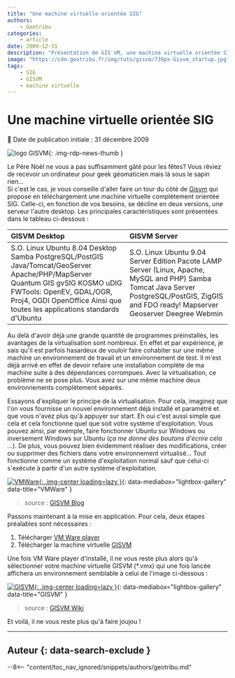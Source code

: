 ```yaml
---
title: "Une machine virtuelle orientée SIG"
authors:
    - Geotribu
categories:
    - article
date: 2009-12-31
description: "Présentation de GIS VM, une machine virtuelle orientée SIG"
image: "https://cdn.geotribu.fr/img/tuto/gisvm/739px-Gisvm_startup.jpg"
tags:
    - SIG
    - GISVM
    - machine virtuelle
---
```


# Une machine virtuelle orientée SIG

:calendar: Date de publication initiale : 31 décembre 2009

![logo GISVM](https://cdn.geotribu.fr/img/tuto/gisvm/gisvm_logo.png "logo GISVM"){: .img-rdp-news-thumb }

Le Père Noël ne vous a pas suffisamment gâté pour les fêtes? Vous rêviez de recevoir un ordinateur pour geek géomaticien mais là sous le sapin rien...  
Si c'est le cas, je vous conseille d'aller faire un tour du côté de [Gisvm](http://gisvm.com/) qui propose en téléchargement une machine virtuelle complètement orientée SIG. Celle-ci, en fonction de vos besoins, se décline en deux versions, une serveur l'autre desktop. Les principales caractéristiques sont présentées dans le tableau ci-dessous :

| GISVM **Desktop** | GISVM **Server** |
| :- | :- |
| S.O. Linux Ubuntu 8.04 Desktop  Samba PostgreSQL/PostGIS  Java/Tomcat/GeoServer Apache/PHP/MapServer  Quantum GIS gvSIG  KOSMO uDIG  FWTools: OpenEV, GDAL/OGR, Proj4, OGDI OpenOffice  Ainsi que toutes les applications standards d'Ubuntu | S.O. Linux Ubuntu 9.04 Server Edition  Pacote LAMP Server (Linux, Apache, MySQL and PHP) Samba  Tomcat Java Server PostgreSQL/PostGIS, ZigGIS and FDO ready!  Mapserver Geoserver  Deegree  Webmin |

Au delà d'avoir déjà une grande quantité de programmes préinstallés, les avantages de la virtualisation sont nombreux. En effet et par expérience, je sais qu'il est parfois hasardeux de vouloir faire cohabiter sur une même machine un environnement de travail et un environnement de test. Il m'est déjà arrivé en effet de devoir refaire une installation complète de ma machine suite à des dépendances corrompues. Avec la virtualisation, ce problème ne se pose plus. Vous avez sur une même machine deux environnements complètement séparés.

Essayons d'expliquer le principe de la virtualisation. Pour cela, imaginez que l'on vous fournisse un nouvel environnement déjà installé et paramétré et que vous n'avez plus qu'à appuyer sur start. Eh oui c'est aussi simple que cela et cela fonctionne quel que soit votre système d'exploitation. Vous pouvez ainsi, par exemple, faire fonctionner Ubuntu sur Windows ou inversement Windows sur Ubuntu (*ça me donne des boutons d'écrire cela ...*). De plus, vous pouvez bien évidemment réaliser des modifications, créer ou supprimer des fichiers dans votre environnement virtualisé... Tout fonctionne comme un système d'exploitation normal sauf que celui-ci s'exécute à partir d'un autre système d'exploitation.

[![VMWare](https://cdn.geotribu.fr/img/tuto/gisvm/vmware_server.gif "VMWare"){: .img-center loading=lazy }](https://cdn.geotribu.fr/img/tuto/gisvm/vmware_server.gif){: data-mediabox="lightbox-gallery" data-title="VMWare" }

> source : [GISVM Blog](http://www.gisvm.com/blog/?p=207)

Passons maintenant à la mise en application. Pour cela, deux étapes préalables sont nécessaires :

1. Télécharger [VM Ware player](http://www.vmware.com/download/player/)
1. Télécharger la machine virtuelle [GISVM](http://gisvm.com/download.html)

Une fois VM Ware player d'installé, il ne vous reste plus alors qu'à sélectionner votre machine virtuelle GISVM (*.vmx) qui une fois lancée affichera un environnement semblable à celui de l'image ci-dessous :

[![GISVM](https://cdn.geotribu.fr/img/tuto/gisvm/739px-Gisvm_startup.jpg "GISVM"){: .img-center loading=lazy }](https://cdn.geotribu.fr/img/tuto/gisvm/739px-Gisvm_startup.jpg){: data-mediabox="lightbox-gallery" data-title="GISVM" }

> source : [GISVM Wiki](http://gisvm.com/wiki/index.php?title=GISVM_Desktop)

Et voilà, il ne vous reste plus qu'à faire joujou !

----

## Auteur {: data-search-exclude }

--8<-- "content/toc_nav_ignored/snippets/authors/geotribu.md"
